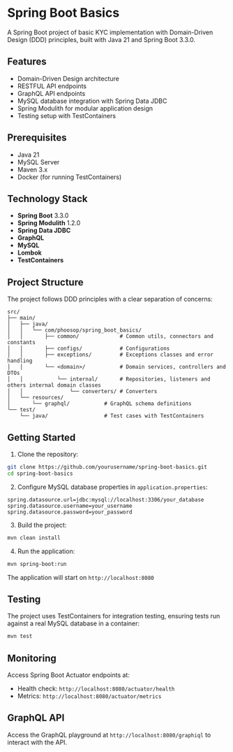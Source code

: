 # Spring Boot Basics

A Spring Boot project of basic KYC implementation with Domain-Driven Design (DDD) principles, built with Java 21 and Spring Boot 3.3.0.

## Features

- Domain-Driven Design architecture
- RESTFUL API endpoints
- GraphQL API endpoints
- MySQL database integration with Spring Data JDBC
- Spring Modulith for modular application design
- Testing setup with TestContainers

## Prerequisites

- Java 21
- MySQL Server
- Maven 3.x
- Docker (for running TestContainers)

## Technology Stack

- **Spring Boot** 3.3.0
- **Spring Modulith** 1.2.0
- **Spring Data JDBC**
- **GraphQL**
- **MySQL**
- **Lombok**
- **TestContainers**

## Project Structure

The project follows DDD principles with a clear separation of concerns:

```
src/
├── main/
│   ├── java/
│   │   └── com/phoosop/spring_boot_basics/
│   │       ├── common/             # Common utils, connectors and constants
│   │       ├── configs/            # Configurations
│   │       ├── exceptions/         # Exceptions classes and error handling
│   │       └── <domain>/           # Domain services, controllers and DTOs
│   │           └── internal/       # Repositories, listeners and others internal domain classes
│   │               └── converters/ # Converters
│   └── resources/
│       └── graphql/           # GraphQL schema definitions
└── test/
    └── java/                  # Test cases with TestContainers
```

## Getting Started

1. Clone the repository:
```bash
git clone https://github.com/yourusername/spring-boot-basics.git
cd spring-boot-basics
```

2. Configure MySQL database properties in `application.properties`:
```properties
spring.datasource.url=jdbc:mysql://localhost:3306/your_database
spring.datasource.username=your_username
spring.datasource.password=your_password
```

3. Build the project:
```bash
mvn clean install
```

4. Run the application:
```bash
mvn spring-boot:run
```

The application will start on `http://localhost:8080`

## Testing

The project uses TestContainers for integration testing, ensuring tests run against a real MySQL database in a container:

```bash
mvn test
```

## Monitoring

Access Spring Boot Actuator endpoints at:
- Health check: `http://localhost:8080/actuator/health`
- Metrics: `http://localhost:8080/actuator/metrics`

## GraphQL API

Access the GraphQL playground at `http://localhost:8080/graphiql` to interact with the API.